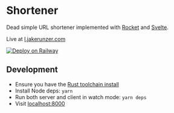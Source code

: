 # Shortener

Dead simple URL shortener implemented with [Rocket](https://rocket.rs) and [Svelte](https://svelte.dev/).

Live at [l.jakerunzer.com](https://l.jakerunzer.com)

[![Deploy on Railway](https://railway.app/button.svg)](https://railway.app/new/template?template=https%3A%2F%2Fgithub.com%2Fcoffee-cup%2Fshortener&envs=BASE_URL&BASE_URLDesc=URL+that+the+site+is+hosted+at)

## Development

- Ensure you have the [Rust toolchain install](https://rustup.rs/)
- Install Node deps: `yarn`
- Run both server and client in watch mode: `yarn deps`
- Visit [localhost:8000](http://localhost:8000)
